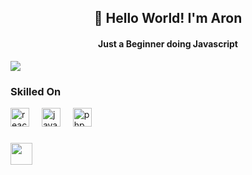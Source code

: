 <h2 align="center">👋 Hello World! I'm Aron</h2>
<h4 align="center">Just a Beginner doing Javascript</h4>
<img src="https://drive.google.com/file/d/14_8L4bp4COxU95YUBVusfWA4gIAOsS8N/view?usp=sharing"/>

<div align="left">
  <h3>Skilled On</h3>
  <img src="https://cdn.jsdelivr.net/gh/devicons/devicon/icons/react/react-original.svg" height="30" alt="react logo"  />
  <img width="12" />
  <img src="https://cdn.jsdelivr.net/gh/devicons/devicon/icons/javascript/javascript-original.svg" height="30" alt="javascript logo"  />
  <img width="12" />
  <img src="https://cdn.jsdelivr.net/gh/devicons/devicon/icons/php/php-original.svg" height="30" alt="php logo"  />
  <img width="12" />
</div>

###
<div>
  <a href="https://www.linkedin.com/in/cd-aron/"> <img src ="https://cdn.jsdelivr.net/gh/devicons/devicon@latest/icons/linkedin/linkedin-original.svg" height="35"/> </a>
</div>

###




###
